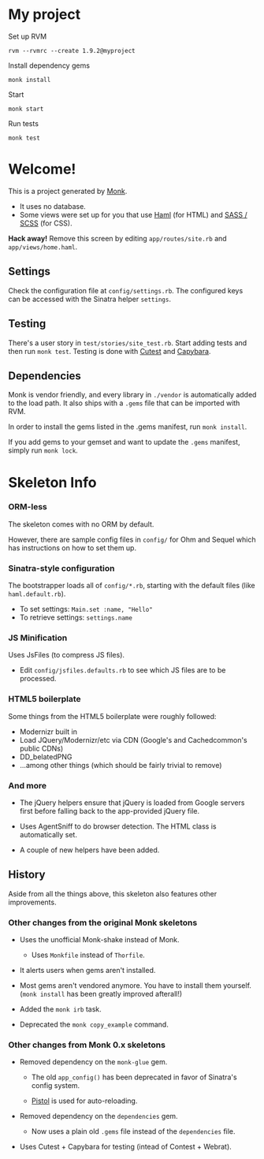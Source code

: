 My project
==========

Set up RVM

    rvm --rvmrc --create 1.9.2@myproject

Install dependency gems

    monk install

Start

    monk start

Run tests

    monk test

Welcome!
========

This is a project generated by [Monk](http://monkrb.com).

 - It uses no database.
 - Some views were set up for you that use [Haml](http://haml-lang.com/)
   (for HTML) and [SASS / SCSS](http://sass-lang.com) (for CSS).

**Hack away!** Remove this screen by editing `app/routes/site.rb`
and `app/views/home.haml`.

Settings
--------

Check the configuration file at `config/settings.rb`. The configured keys
can be accessed with the Sinatra helper `settings`.

Testing
-------

There's a user story in `test/stories/site_test.rb`. Start
adding tests and then run `monk test`. Testing is done
with [Cutest](http://github.com/djanowski/cutest) and
[Capybara](http://github.com/jnicklas/capybara).

Dependencies
------------

Monk is vendor friendly, and every library in `./vendor` is automatically
added to the load path. It also ships with a `.gems` file that can be
imported with RVM.

In order to install the gems listed in the .gems manifest, run `monk
install`.

If you add gems to your gemset and want to update the `.gems` manifest,
simply run `monk lock`.

Skeleton Info
=============

### ORM-less

The skeleton comes with no ORM by default.

However, there are sample config files in `config/` for Ohm and Sequel which has
instructions on how to set them up.

### Sinatra-style configuration

The bootstrapper loads all of `config/*.rb`, starting with the default files (like `haml.default.rb`).

 * To set settings: `Main.set :name, "Hello"`
 * To retrieve settings: `settings.name`

### JS Minification

Uses JsFiles (to compress JS files).

 * Edit `config/jsfiles.defaults.rb` to see which JS files are to be processed.

### HTML5 boilerplate

Some things from the HTML5 boilerplate were roughly followed:

 * Modernizr built in
 * Load JQuery/Modernizr/etc via CDN (Google's and Cachedcommon's public CDNs)
 * DD_belatedPNG
 * ...among other things (which should be fairly trivial to remove)

### And more

 * The jQuery helpers ensure that jQuery is loaded from Google servers first before
   falling back to the app-provided jQuery file.

 * Uses AgentSniff to do browser detection. The HTML class is automatically set.

 * A couple of new helpers have been added.

History
-------

Aside from all the things above, this skeleton also features other improvements.

### Other changes from the original Monk skeletons

 * Uses the unofficial Monk-shake instead of Monk.

   * Uses `Monkfile` instead of `Thorfile`.

 * It alerts users when gems aren't installed.

 * Most gems aren't vendored anymore. You have to install them yourself.
   (`monk install` has been greatly improved afterall!)

 * Added the `monk irb` task.

 * Deprecated the `monk copy_example` command.

### Other changes from Monk 0.x skeletons

 * Removed dependency on the `monk-glue` gem.

   * The old `app_config()` has been deprecated in favor of Sinatra's
     config system.

   * [Pistol](http://github.com/monk/pistol) is used for auto-reloading.

 * Removed dependency on the `dependencies` gem.

   * Now uses a plain old `.gems` file instead of the `dependencies` file.

 * Uses Cutest + Capybara for testing (intead of Contest + Webrat).
